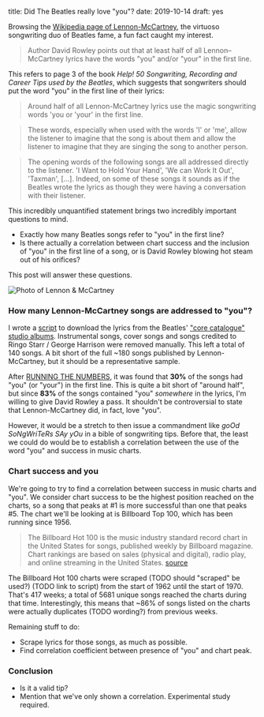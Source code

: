 title: Did The Beatles really love "you"?
date: 2019-10-14
draft: yes

Browsing the [Wikipedia page of Lennon-McCartney](https://en.wikipedia.org/wiki/Lennon–McCartney), the virtuoso songwriting duo of Beatles fame, a fun fact caught my interest.

> Author David Rowley points out that at least half of all Lennon–McCartney lyrics have the words "you" and/or "your" in the first line.

This refers to page 3 of the book *Help! 50 Songwriting, Recording and Career Tips used by the Beatles*, which suggests that songwriters should put the word "you" in the first line of their lyrics:

> Around half of all Lennon-McCartney lyrics use the magic songwriting words 'you or 'your' in the first line.

> These words, especially when used with the words 'I' or 'me', allow the listener to imagine that the song is about them and allow the listener to imagine that they are singing the song to another person.

> The opening words of the following songs are all addressed directly to the listener. 'I Want to Hold Your Hand', 'We can Work It Out', 'Taxman', [...]. Indeed, on some of these songs it sounds as if the Beatles wrote the lyrics as though they were having a conversation with their listener.

This incredibly unquantified statement brings two incredibly important questions to mind.

* Exactly how many Beatles songs refer to "you" in the first line?
* Is there actually a correlation between chart success and the inclusion of "you" in the first line of a song, or is David Rowley blowing hot steam out of his orifices?

This post will answer these questions.

<img src="{{ url_for('static', filename='img/lennon-mccartney-and-you/beatles-eyeshot.png') }}"
     alt="Photo of Lennon & McCartney"
     class="centered">

### How many Lennon-McCartney songs are addressed to "you"?
I wrote a [script](https://github.com/Kevinpgalligan/KevingalWebsite/blob/master/experiments/beatles-and-you/beatles-lyrics-scraper.py) to download the lyrics from the Beatles' ["core catalogue" studio albums](https://en.wikipedia.org/wiki/The_Beatles_discography#Studio_albums). Instrumental songs, cover songs and songs credited to Ringo Starr / George Harrison were removed manually. This left a total of 140 songs. A bit short of the full ~180 songs published by Lennon-McCartney, but it should be a representative sample.

After [RUNNING THE NUMBERS](https://github.com/Kevinpgalligan/KevingalWebsite/blob/master/experiments/beatles-and-you/beatles-analysis.py), it was found that **30%** of the songs had "you" (or "your") in the first line. This is quite a bit short of "around half", but since **83%** of the songs contained "you" *somewhere* in the lyrics, I'm willing to give David Rowley a pass. It shouldn't be controversial to state that Lennon-McCartney did, in fact, love "you".

However, it would be a stretch to then issue a commandment like *goOd SoNgWriTeRs SAy yOu* in a bible of songwriting tips. Before that, the least we could do would be to establish a correlation between the use of the word "you" and success in music charts.

### Chart success and you
We're going to try to find a correlation between success in music charts and "you". We consider chart success to be the highest position reached on the charts, so a song that peaks at #1 is more successful than one that peaks #5. The chart we'll be looking at is Billboard Top 100, which has been running since 1956.

> The Billboard Hot 100 is the music industry standard record chart in the United States for songs, published weekly by Billboard magazine. Chart rankings are based on sales (physical and digital), radio play, and online streaming in the United States. [source](https://en.wikipedia.org/wiki/Billboard_Hot_100)

The Billboard Hot 100 charts were scraped (TODO should "scraped" be used?) (TODO link to script) from the start of 1962 until the start of 1970. That's 417 weeks; a total of 5681 unique songs reached the charts during that time. Interestingly, this means that ~86% of songs listed on the charts were actually duplicates (TODO wording?) from previous weeks.

Remaining stuff to do:

* Scrape lyrics for those songs, as much as possible.
* Find correlation coefficient between presence of "you" and chart peak.

### Conclusion
* Is it a valid tip?
* Mention that we've only shown a correlation. Experimental study required.
